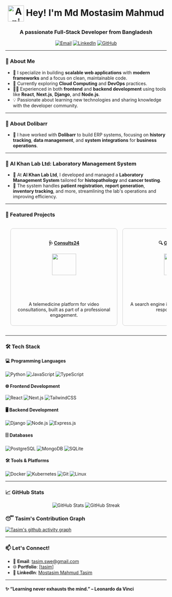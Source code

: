 <h1 align="center"><img src="https://github.com/tasim313/tasim313/blob/main/icon.gif" alt="Animated Icon" width="50" height="50" style="vertical-align: middle;" /> Hey! I'm Md Mostasim Mahmud</h1>
<h3 align="center">A passionate Full-Stack Developer from Bangladesh</h3>

<p align="center">
  <a href="mailto:tasim.swe@gmail.com"><img src="https://img.shields.io/badge/Email-D14836?style=for-the-badge&logo=gmail&logoColor=white" alt="Email"></a>
  <a href="https://www.linkedin.com/in/md-mostasim-mahmud-tasim-408567154/" target="_blank"><img src="https://img.shields.io/badge/LinkedIn-0077B5?style=for-the-badge&logo=linkedin&logoColor=white" alt="LinkedIn"></a>
  <a href="https://github.com/mostasimmahmud"><img src="https://img.shields.io/badge/GitHub-100000?style=for-the-badge&logo=github&logoColor=white" alt="GitHub"></a>
</p>

---

### 🌟 About Me
- 🚀 I specialize in building **scalable web applications** with **modern frameworks** and a focus on clean, maintainable code.
- 🌱 Currently exploring **Cloud Computing** and **DevOps** practices.
- 🧑‍💻 Experienced in both **frontend** and **backend development** using tools like **React**, **Next.js**, **Django**, and **Node.js**.
- 💡 Passionate about learning new technologies and sharing knowledge with the developer community.

---

### 🏢 About Dolibarr
- 💼 I have worked with **Dolibarr** to build ERP systems, focusing on **history tracking**, **data management**, and **system integrations** for **business operations**.

---

### 🏥 AI Khan Lab Ltd: Laboratory Management System
- 🧬 At **AI Khan Lab Ltd**, I developed and managed a **Laboratory Management System** tailored for **histopathology** and **cancer testing**.
- 🏥 The system handles **patient registration**, **report generation**, **inventory tracking**, and more, streamlining the lab's operations and improving efficiency.

---

### 🔭 Featured Projects

<div align="center" style="display: flex; overflow-x: auto; padding: 1rem; gap: 1rem;">
  
  <div style="min-width: 300px; border: 1px solid #ccc; border-radius: 8px; padding: 1rem;">
    <h4>🩺 <a href="https://consults24.com/">Consults24</a></h4>
    <img src="https://api.microlink.io/?url=https://consults24.com/&screenshot=true&meta=false&embed=screenshot.url" width="50%" />
    <p>A telemedicine platform for video consultations, built as part of a professional engagement.</p>
  </div>

  <div style="min-width: 300px; border: 1px solid #ccc; border-radius: 8px; padding: 1rem;">
    <h4>🔍 <a href="https://google-clone-jfm62zlnp-tasims-projects.vercel.app/">Google Clone</a></h4>
    <img src="https://api.microlink.io/?url=https://google-clone-jfm62zlnp-tasims-projects.vercel.app/&screenshot=true&meta=false&embed=screenshot.url" width="50%" />
    <p>A search engine interface recreation with a responsive design.</p>
  </div>

  <div style="min-width: 300px; border: 1px solid #ccc; border-radius: 8px; padding: 1rem;">
    <h4>🎥 <a href="https://imdb-clone-2.vercel.app/">IMDB Clone</a></h4>
    <img src="https://api.microlink.io/?url=https://imdb-clone-2.vercel.app/&screenshot=true&meta=false&embed=screenshot.url" width="50%" />
    <p>A movie database web app built with React and external APIs.</p>
  </div>

  <div style="min-width: 300px; border: 1px solid #ccc; border-radius: 8px; padding: 1rem;">
    <h4>🎓 School Management System</h4>
    <p>A SaaS app for schools/colleges with attendance, exam, and teacher/student management.</p>
  </div>

  <div style="min-width: 300px; border: 1px solid #ccc; border-radius: 8px; padding: 1rem;">
    <h4>🎥 <a href="https://online-comic-store.vercel.app/">Online Comic Store</a></h4>
    <img src="https://api.microlink.io/?url=https://online-comic-store.vercel.app/&screenshot=true&meta=false&embed=screenshot.url" width="50%" />
    <p>E-commerce single-page application for selling comic books</p>
  </div>

  <div style="min-width: 300px; border: 1px solid #ccc; border-radius: 8px; padding: 1rem;">
    <h4>Port scanner</h4>
    ![Screenshot from 2025-05-25 17-39-09](https://github.com/user-attachments/assets/a31e8579-5994-40d5-bc3f-f2fda481f1ea)
    ![Screenshot from 2025-05-25 17-32-03](https://github.com/user-attachments/assets/30b3fe46-3acb-43b1-8ef3-78d21ce06562)
    <p>Port scanner in Python that includes boot persistence, automatic virtual environment setup, and all the scanning capabilities you requested.</p>
  </div>

</div>

---

### 🛠️ Tech Stack
#### 💻 Programming Languages
![Python](https://img.shields.io/badge/Python-3776AB?style=for-the-badge&logo=python&logoColor=white)
![JavaScript](https://img.shields.io/badge/JavaScript-F7DF1E?style=for-the-badge&logo=javascript&logoColor=black)
![TypeScript](https://img.shields.io/badge/TypeScript-007ACC?style=for-the-badge&logo=typescript&logoColor=white)

#### 🌐 Frontend Development
![React](https://img.shields.io/badge/React-20232A?style=for-the-badge&logo=react&logoColor=61DAFB)
![Next.js](https://img.shields.io/badge/Next.js-000000?style=for-the-badge&logo=next.js&logoColor=white)
![TailwindCSS](https://img.shields.io/badge/TailwindCSS-38B2AC?style=for-the-badge&logo=tailwind-css&logoColor=white)

#### 🖥️ Backend Development
![Django](https://img.shields.io/badge/Django-092E20?style=for-the-badge&logo=django&logoColor=white)
![Node.js](https://img.shields.io/badge/Node.js-43853D?style=for-the-badge&logo=node.js&logoColor=white)
![Express.js](https://img.shields.io/badge/Express.js-404D59?style=for-the-badge)

#### 🗄️ Databases
![PostgreSQL](https://img.shields.io/badge/PostgreSQL-316192?style=for-the-badge&logo=postgresql&logoColor=white)
![MongoDB](https://img.shields.io/badge/MongoDB-4EA94B?style=for-the-badge&logo=mongodb&logoColor=white)
![SQLite](https://img.shields.io/badge/SQLite-07405E?style=for-the-badge&logo=sqlite&logoColor=white)

#### 🛠️ Tools & Platforms
![Docker](https://img.shields.io/badge/Docker-2496ED?style=for-the-badge&logo=docker&logoColor=white)
![Kubernetes](https://img.shields.io/badge/Kubernetes-326CE5?style=for-the-badge&logo=kubernetes&logoColor=white)
![Git](https://img.shields.io/badge/Git-F05032?style=for-the-badge&logo=git&logoColor=white)
![Linux](https://img.shields.io/badge/Linux-FCC624?style=for-the-badge&logo=linux&logoColor=black)

---

### 📈 GitHub Stats
<p align="center">
  <img src="https://github-readme-stats.vercel.app/api?username=tasim313&show_icons=true&theme=radical" alt="GitHub Stats" />
  <img src="https://github-readme-streak-stats.herokuapp.com/?user=tasim313&theme=radical" alt="GitHub Streak" />
</p>

### 😴 Tasim's Contribution Graph
[![Tasim's github activity graph](https://github-readme-activity-graph.vercel.app/graph?username=tasim313&bg_color=658b73&color=a6fe4d&line=1c1c1c&point=00d60e&area=true&hide_border=true)](https://www.icegif.com/wp-content/uploads/2023/01/icegif-162.gif)

---

### 📫 Let's Connect!
- 💌 **Email**: tasim.swe@gmail.com
- 🌐 **Portfolio**: [[tasim](https://tasim313.github.io/ScriptPark/)]
- 💼 **LinkedIn**: [Mostasim Mahmud Tasim](https://www.linkedin.com/in/md-mostasim-mahmud-tasim-408567154/)

---

#### ✨ “Learning never exhausts the mind.” – Leonardo da Vinci
